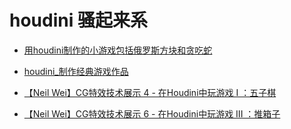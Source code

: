 # houdini 骚起来系

* [用houdini制作的小游戏包括俄罗斯方块和贪吃蛇](https://www.bilibili.com/video/av68674599)

* [houdini_制作经典游戏作品](https://www.bilibili.com/video/av76791470)

* [【Neil Wei】CG特效技术展示 4 - 在Houdini中玩游戏 I ：五子棋](https://www.bilibili.com/video/av69898670)

* [【Neil Wei】CG特效技术展示 6 - 在Houdini中玩游戏 III ：推箱子](https://www.bilibili.com/video/av73440006)
